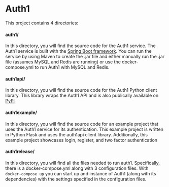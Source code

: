 # Auth1
This project contains 4 directories:
#### auth1/
In this directory, you will find the source code for the Auth1 service. The Auth1 service is built with the [Spring Boot framework](https://spring.io/projects/spring-boot). You can run the service by using Maven to create the .jar file and either manually run the .jar file (assumes MySQL and Redis are running) or use the docker-compose.yml to run Auth1 with MySQL and Redis.
#### auth1api/
In this directory, you will find the source code for the Auth1 Python client library. This library wraps the Auth1 API and is also publically available on [PyPi](https://pypi.org/project/auth1api/)
#### auth1example/
In this directory, you will find the source code for an example project that uses the Auth1 service for its authentication. This example project is written in Python Flask and uses the auth1api client library. Additionally, this example project showcases login, register, and two factor authentication
#### auth1release/
In this directory, you will find all the files needed to run auth1. Specifically, there is a docker-compose.yml along with 3 configuration files. With `docker-compose up` you can start up and instance of Auth1 (along with its dependencies) with the settings specified in the configuration files.